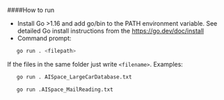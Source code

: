 ####How to run

*  Install Go >1.16 and add go/bin to the PATH environment variable. See detailed Go install 
instructions from the https://go.dev/doc/install
* Command prompt: 
```bash
   go run . <filepath>
```
If the files in the same folder just write `<filename>`. Examples:
```bash
   go run . AISpace_LargeCarDatabase.txt
```
```bash
   go run .AISpace_MailReading.txt 
```

